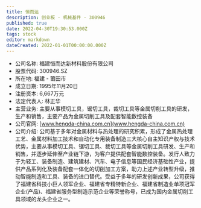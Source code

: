 ```yaml
---
title: 恒而达
description: 创业板 - 机械基件 - 300946
published: true
date: 2022-04-30T19:30:53.000Z
tags: stock
editor: markdown
dateCreated: 2022-01-01T00:00:00.000Z
---
```


- 公司名称: 福建恒而达新材料股份有限公司
- 股票代码: 300946.SZ
- 所在地: 福建 - 莆田市
- 成立日期: 1995年11月20日
- 注册资本: 6,667万元
- 法定代表人: 林正华
- 主营业务: 主要从事模切工具，锯切工具，裁切工具等金属切削工具的研发，生产和销售，主要产品为金属切削工具及配套智能数控装备
- 公司官网: [www.hengda-china.com.cn](www.hengda-china.com.cn)
- 公司介绍: 公司基于多年对金属材料与热处理的研究积累，形成了金属热处理工艺、金属材料加工技术和自动化专用装备制造三大核心自主知识产权与技术优势，主要从事模切工具、锯切工具、裁切工具等金属切削工具研发、生产和销售，并逐步延伸至产业链下游，为客户提供配套智能数控装备。发行人致力于为轻工、装备制造、建筑建材、汽车、电子信息等国民经济基础性产业，提供产品系列化及装备配套一体化的切削加工方案，助力上述产业转型升级，推动智能制造和工具、装备的进口替代。受益于多年的研发创新成果，公司获得了福建省科技小巨人领军企业、福建省专精特新企业、福建省制造业单项冠军企业(产品)、福建省服务型制造示范企业等荣誉称号，已成为国内金属切削工具领域的龙头企业之一。


